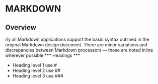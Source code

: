 # MARKDOWN
## Overview
rly all Markdown applications support the basic syntax outlined in the original Markdown design document. There are minor variations and discrepancies between Markdown processors — those are noted inline wherever possible
*** Headings ***
* Heading level 1 use #
* Heading level 2 use ##
* Heading level 3 use ###
